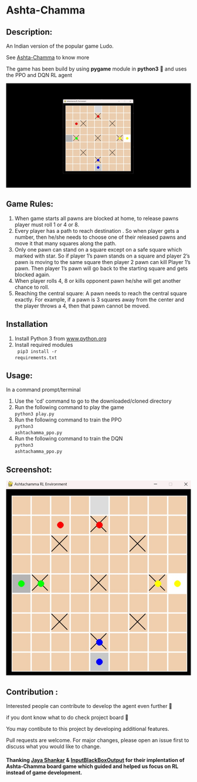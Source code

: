# Ashta-Chamma 

## Description: 
An Indian version of the popular game Ludo. 

See [Ashta-Chamma](https://wiki2.org/en/Ashta_Chamma_(board_game)) to know more

The game has been build by using **pygame** module in **python3** 🐍 and uses the PPO and DQN RL agent

![Ashta-Chamma](/assets/screenshot/Ashta-Chamma.gif)

## Game Rules:

1. When game starts all pawns are blocked at home, to release pawns player must roll 1 or 4 or 8.
1. Every player has a path to reach destination . So when player gets a number, then he/she needs to choose one of their released pawns and move it that many squares along the path.
1. Only one pawn can stand on a square except on a safe square which marked with star. So if player 1’s pawn stands on a square and player 2’s pawn is moving to the same square then player 2 pawn can kill Player 1’s pawn. Then player 1’s pawn will go back to the starting square and gets blocked again.
1. When player rolls 4, 8 or kills opponent pawn he/she will get another chance to roll.
1. Reaching the central square: A pawn needs to reach the central square exactly. For example, if a pawn is 3 squares away from the center and the player throws a 4, then that pawn cannot be moved.

## Installation
1. Install Python 3 from www.python.org
1. Install required modules <br>
<code> pip3 install -r requirements.txt </code>
   
## Usage:
In a command prompt/terminal

1. Use the 'cd' command to go to the downloaded/cloned directory
1. Run the following command to play the game<br>
<code>python3 play.py </code>
1. Run the following command to train the PPO<br>
<code>python3 ashtachamma_ppo.py </code>
1. Run the following command to train the DQN<br>
<code>python3 ashtachamma_ppo.py </code>
  
## Screenshot:
![Ashta-Chamma](/assets/screenshot/Ashta-Chamma.jpg)

## Contribution :
Interested people can contribute to develop the agent even further 🙌

if you dont know what to do check project board 🎯

You may contibute to this project by developing additional features.

Pull requests are welcome. For major changes, please open an issue first to discuss what you would like to change.
		
#### Thanking  [Jaya Shankar](https://github.com/jaya-shankar) & [InputBlackBoxOutput](https://github.com/InputBlackBoxOutput) for their implentation of Ashta-Chamma board game which guided and helped us focus on RL instead of game development.



